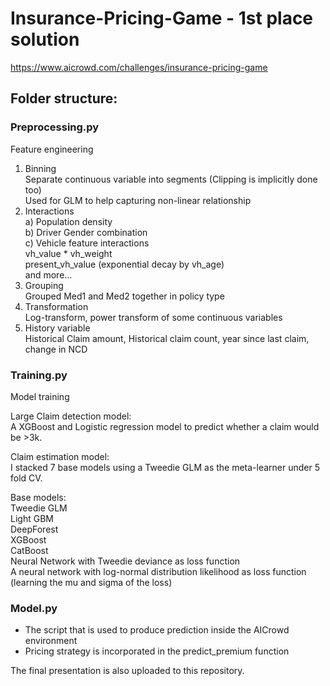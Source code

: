 # Insurance-Pricing-Game - 1st place solution

https://www.aicrowd.com/challenges/insurance-pricing-game

## Folder structure:
### Preprocessing.py
Feature engineering
  1. Binning<br>
     Separate continuous variable into segments (Clipping is implicitly done too)<br>
     Used for GLM to help capturing non-linear relationship<br>
  2. Interactions<br>
     a) Population density<br>
     b) Driver Gender combination<br>
     c) Vehicle feature interactions<br>
         vh_value * vh_weight<br>
         present_vh_value (exponential decay by vh_age)<br>
         and more... <br>
  3. Grouping<br>
     Grouped Med1 and Med2 together in policy type<br>
  4. Transformation<br>
     Log-transform, power transform of some continuous variables<br>
  5. History variable<br>
     Historical Claim amount, Historical claim count, year since last claim, change in NCD


### Training.py
Model training

Large Claim detection model:<br>
A XGBoost and Logistic regression model to predict whether a claim would be >3k.<br>

Claim estimation model:<br>
I stacked 7 base models using a Tweedie GLM as the meta-learner under 5 fold CV.<br>

Base models:<br>
Tweedie GLM<br>
Light GBM<br>
DeepForest<br>
XGBoost<br>
CatBoost<br>
Neural Network with Tweedie deviance as loss function<br>
A neural network with log-normal distribution likelihood as loss function (learning the mu and sigma of the loss)<br>

### Model.py
- The script that is used to produce prediction inside the AICrowd environment
- Pricing strategy is incorporated in the predict_premium function

The final presentation is also uploaded to this repository.

